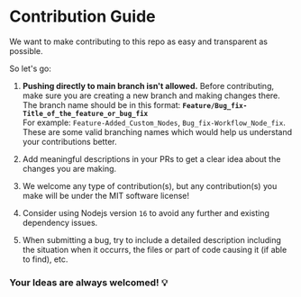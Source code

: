 # Contribution Guide
We want to make contributing to this repo as easy and transparent as possible.

So let's go:

1. **Pushing directly to main branch isn't allowed.** Before contributing, make sure you are creating a new branch and making changes there. The branch name should be in this format:
**`Feature/Bug_fix-Title_of_the_feature_or_bug_fix`**\
For example: `Feature-Added_Custom_Nodes`, `Bug_fix-Workflow_Node_fix`. These are some valid branching names which would help us understand your contributions better.

2. Add meaningful descriptions in your PRs to get a clear idea about the changes you are making.

3. We welcome any type of contribution(s), but any contribution(s) you make will be under the MIT software license!

4. Consider using Nodejs version `16` to avoid any further and existing dependency issues.

5. When submitting a bug, try to include a detailed description including the situation when it occurrs, the files or part of code causing it (if able to find), etc.



### Your Ideas are always welcomed! 💡


